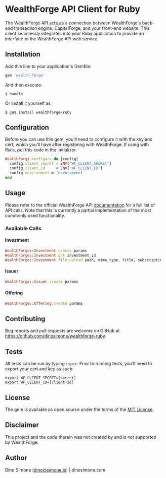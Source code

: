 # WealthForge API Client for Ruby

The WealthForge API acts as a connection between WealthForge's back-end transaction engine, CapitalForge, and your front-end website. This client seamlessly integrates into your Ruby application to provide an interface to the WealthForge API web service.


## Installation

Add this line to your application's Gemfile:

```ruby
gem 'wealth_forge'
```

And then execute:

    $ bundle

Or install it yourself as:

    $ gem install wealthforge-ruby


## Configuration

Before you can use this gem, you'll need to configure it with the key and cert, which you'll have after registering with WealthForge. If using with Rails, put this code in the initializer.

```ruby
WealthForge.configure do |config|
  config.client_secret = ENV['WF_CLIENT_SECRET']
  config.client_id     = ENV['WF_CLIENT_ID']
  config.environment = 'development'
end
```

## Usage

Please refer to the official WealthForge API [documentation](https://wealthforge.api-docs.io/) for a full list of API calls. Note that this is currently a partial implementation of the most commonly used functionality.


### Available Calls

#### Investment

```ruby
WealthForge::Investment.create params
WealthForge::Investment.get investment_id
WealthForge::Investment.file_upload path, mime_type, title, subscription_id
```

#### Issuer

```ruby
WealthForge::Issuer.create params
```

#### Offering

```ruby
WealthForge::Offering.create params
```

## Contributing

Bug reports and pull requests are welcome on GitHub at https://github.com/dinosimone/wealthforge-ruby.


## Tests

All tests can be run by typing `rspec`. Prior to running tests, you'll need to export your cert and key as such:

    export WF_CLIENT_SECRET=[secret]
    export WF_CLIENT_ID=[client-id]


## License

The gem is available as open source under the terms of the [MIT License](http://opensource.org/licenses/MIT).


## Disclaimer

This project and the code therein was not created by and is not supported by WealthForge.


## Author

Dino Simone (dino@simone.is) | dinosimone.com
